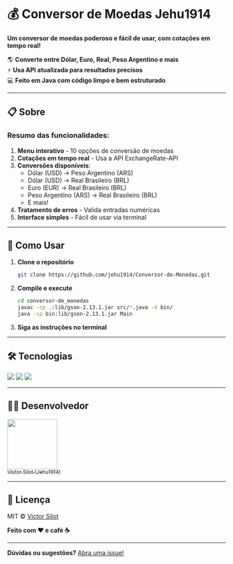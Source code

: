 # 💰 Conversor de Moedas Jehu1914  

**Um conversor de moedas poderoso e fácil de usar, com cotações em tempo real!**  

🌎 **Converte entre Dólar, Euro, Real, Peso Argentino e mais**  
⚡ **Usa API atualizada para resultados precisos**  
💻 **Feito em Java com código limpo e bem estruturado**  

---

## 📋 Sobre  

### Resumo das funcionalidades:  

1. **Menu interativo** - 10 opções de conversão de moedas  
2. **Cotações em tempo real** - Usa a API ExchangeRate-API  
3. **Conversões disponíveis**:  
   - Dólar (USD) → Peso Argentino (ARS)  
   - Dólar (USD) → Real Brasileiro (BRL)  
   - Euro (EUR) → Real Brasileiro (BRL)  
   - Peso Argentino (ARS) → Real Brasileiro (BRL)  
   - E mais!  
4. **Tratamento de erros** - Valida entradas numéricas  
5. **Interface simples** - Fácil de usar via terminal  

---

## 🚀 Como Usar  

1. **Clone o repositório**  
   ```bash
   git clone https://github.com/jehu1914/Conversor-de-Monedas.git
   ```

2. **Compile e execute**  
   ```bash
   cd conversor-de_monedas
   javac -cp .:lib/gson-2.13.1.jar src/*.java -d bin/
   java -cp bin:lib/gson-2.13.1.jar Main
   ```

3. **Siga as instruções no terminal**  

---

## 🛠 Tecnologias  

<div>
    <img src="https://img.shields.io/badge/Java-ED8B00?style=for-the-badge&logo=openjdk&logoColor=white">
    <img src="https://img.shields.io/badge/GSON-FF0000?style=for-the-badge&logo=google&logoColor=white">
    <img src="https://img.shields.io/badge/API-ExchangeRate-blue?style=for-the-badge">
</div>

---

## 👨‍💻 Desenvolvedor  

[<img loading="lazy" src="https://avatars.githubusercontent.com/u/118707461?v=4" width=115><br><sub>Victor Silot (Jehu1914)</sub>](https://github.com/jehu1914)  

---

## 📜 Licença  

MIT © [Victor Silot](https://github.com/jehu1914)  

**Feito com ♥ e café ☕**  

---

**Dúvidas ou sugestões?** [Abra uma issue!](https://github.com/jehu1914/conversor-moedas-jehu1914/issues)  

```

